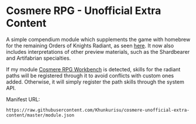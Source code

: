 # Cosmere RPG - Unofficial Extra Content

A simple compendium module which supplements the game with homebrew for the remaining Orders of Knights Radiant, as seen [here](https://docs.google.com/spreadsheets/d/1HQTCZEMgtMvkO1uwxvKlsmzLVLwaSVfen5gBqB3a3wc/).
It now also includes interpretations of other preview materials, such as the Shardbearer and Artifabrian specialties.

If my module [Cosmere RPG Workbench](https://github.com/Khunkurisu/cosmere-rpg-workbench) is detected, skills for the radiant paths will be registered through it to avoid conflicts with custom ones added. Otherwise, it will simply register the path skills through the system API.

Manifest URL:

`https://raw.githubusercontent.com/Khunkurisu/cosmere-unofficial-extra-content/master/module.json`
